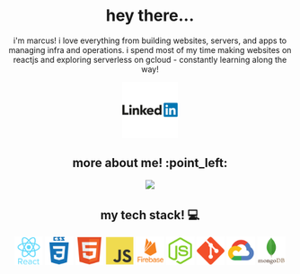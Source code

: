 <h1 align="center">hey there...</h1>

<p align="center"> i'm marcus! i love everything from building websites, servers, and apps to managing infra and operations. i spend most of my time making websites on reactjs and exploring serverless on gcloud - constantly learning along the way! </p>

<a target="_blank" href="https://www.linkedin.com/in/marcusimperial">
<div align="center">
<img src="https://github.com/devicons/devicon/blob/master/icons/linkedin/linkedin-original-wordmark.svg" title="React" alt="React" width="100" height="100"/>  
</div>
</a>

<h2 align="center">more about me! :point_left: </h2>

<div align="center">
  <img src="https://github-readme-stats.vercel.app/api/top-langs/?username=marcusimperial&theme=transparent" />
</div>  
  
  
<h2 align="center">my tech stack! 💻</h2>

<div align="center">
    <img src="https://github.com/devicons/devicon/blob/master/icons/react/react-original-wordmark.svg" title="React" alt="React" width="50" height="50"/>
    <img src="https://github.com/devicons/devicon/blob/master/icons/css3/css3-plain-wordmark.svg"  title="CSS3" alt="CSS" width="50" height="50"/>
    <img src="https://github.com/devicons/devicon/blob/master/icons/html5/html5-original.svg" title="HTML5" alt="HTML" width="50" height="50"/>
    <img src="https://github.com/devicons/devicon/blob/master/icons/javascript/javascript-original.svg" title="JavaScript" alt="JavaScript" width="50" height="50"/>
    <img src="https://github.com/devicons/devicon/blob/master/icons/firebase/firebase-plain-wordmark.svg" title="Firebase" alt="Firebase" width="50" height="50"/>
    <img src="https://github.com/devicons/devicon/blob/master/icons/nodejs/nodejs-original.svg" title="NodeJS" alt="NodeJS" width="50" height="50"/>
    <img src="https://github.com/devicons/devicon/blob/master/icons/git/git-original.svg" title="Git" alt="Git" width="50" height="50"/>
    <img src="https://github.com/devicons/devicon/blob/master/icons/googlecloud/googlecloud-original.svg" title="Google Cloud" alt="Google Cloud" width="50" height="50"/>
    <img src="https://github.com/devicons/devicon/blob/master/icons/mongodb/mongodb-original-wordmark.svg" title="MongoDB" alt="MongoDB" width="50" height="50"/>
</div>
